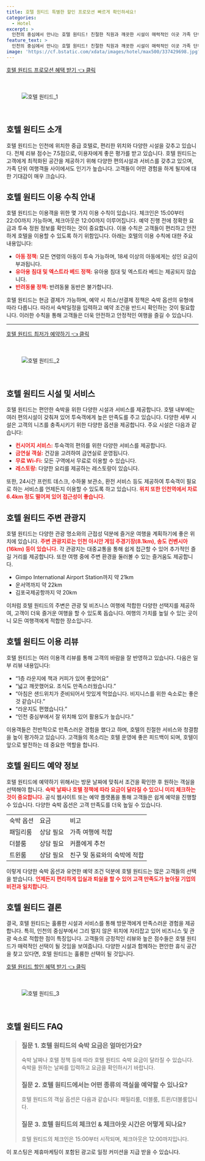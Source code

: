 ```yaml
---
title: 호텔 원티드 특별한 할인 프로모션 빠르게 확인하세요!
categories:
  - Hotel
excerpt: >
  인천의 중심에서 만나는 호텔 원티드! 친절한 직원과 깨끗한 시설이 매력적인 이곳 가족 단위 여행객들에게도 최적화된 공간입니다. 더 알아보기!
feature_text: >
  인천의 중심에서 만나는 호텔 원티드! 친절한 직원과 깨끗한 시설이 매력적인 이곳 가족 단위 여행객들에게도 최적화된 공간입니다. 더 알아보기!
image: 'https://cf.bstatic.com/xdata/images/hotel/max500/337429698.jpg?k=10a56ac497d47f6090618a1ef4e99adfa4d5dc0a80554a5fd249d5fb0cb085c0&o=&hp=1'
---
```


<p><a class="modoo-button" href="https://tinyurl.com/2aq8vro6" rel="nofollow noopener">호텔 원티드 프로모션 혜택 받기 👈 클릭</a></p><br/>
<figure class="image"><img alt="호텔 원티드_1" src="https://cf.bstatic.com/xdata/images/hotel/max1024x768/337429695.jpg?k=8383022d66b6d01c6d17d789e47f83cc73b86714bb00c30844a885c2a03c202a&amp;o=&amp;hp=1"/></figure><br/>

<h2 id="호텔_원티드_소개">호텔 원티드 소개</h2>
<p>호텔 원티드는 인천에 위치한 중급 호텔로, 편리한 위치와 다양한 시설을 갖추고 있습니다. 전체 리뷰 점수는 7.5점으로, 이용자에게 좋은 평가를 받고 있습니다. 호텔 원티드는 고객에게 최적화된 공간을 제공하기 위해 다양한 편의시설과 서비스를 갖추고 있으며, 가족 단위 여행객들 사이에서도 인기가 높습니다. 고객들이 어떤 경험을 하게 될지에 대한 기대감이 매우 크습니다.</p>
<h2 id="호텔_원티드_이용_수칙_안내">호텔 원티드 이용 수칙 안내</h2>
<p>호텔 원티드는 이용객을 위한 몇 가지 이용 수칙이 있습니다. 체크인은 15:00부터 22:00까지 가능하며, 체크아웃은 12:00까지 이루어집니다. 예약 진행 전에 정확한 요금과 투숙 정원 정보를 확인하는 것이 중요합니다. 이용 수칙은 고객들이 편리하고 안전하게 호텔을 이용할 수 있도록 하기 위함입니다. 아래는 호텔의 이용 수칙에 대한 주요 내용입니다:</p>
<ul>
<li><b><span style="color: #ee2323;">아동 정책:</span></b> 모든 연령의 아동이 투숙 가능하며, 18세 이상의 아동에게는 성인 요금이 부과됩니다.</li>
<li><b><span style="color: #ee2323;">유아용 침대 및 엑스트라 베드 정책:</span></b> 유아용 침대 및 엑스트라 베드는 제공되지 않습니다.</li>
<li><b><span style="color: #ee2323;">반려동물 정책:</span></b> 반려동물 동반은 불가합니다.</li>
</ul>
<p>호텔 원티드는 현금 결제가 가능하며, 예약 시 취소/선결제 정책은 숙박 옵션의 유형에 따라 다릅니다. 따라서 숙박일정을 입력하고 예약 조건을 반드시 확인하는 것이 필요합니다. 이러한 수칙을 통해 고객들은 더욱 안전하고 안정적인 여행을 즐길 수 있습니다.</p>
<hr/>
<p><a class="modoo-button" href="https://tinyurl.com/2aq8vro6" rel="nofollow noopener">호텔 원티드 최저가 예약하기 👈 클릭</a></p><br/>
<figure class="image"><img alt="호텔 원티드_2" src="https://cf.bstatic.com/xdata/images/hotel/max500/337429698.jpg?k=10a56ac497d47f6090618a1ef4e99adfa4d5dc0a80554a5fd249d5fb0cb085c0&amp;o=&amp;hp=1"/></figure><br/>
<h2 id="호텔_원티드_시설_및_서비스">호텔 원티드 시설 및 서비스</h2>
<p>호텔 원티드는 편안한 숙박을 위한 다양한 시설과 서비스를 제공합니다. 호텔 내부에는 여러 편의시설이 갖춰져 있어 투숙객에게 높은 만족도를 주고 있습니다. 다양한 세부 시설은 고객의 니즈를 충족시키기 위한 다양한 옵션을 제공합니다. 주요 시설은 다음과 같습니다:</p>
<ul>
<li><b><span style="color: #ee2323;">컨시어지 서비스:</span></b> 투숙객의 편의를 위한 다양한 서비스를 제공합니다.</li>
<li><b><span style="color: #ee2323;">금연실 객실:</span></b> 건강을 고려하여 금연실로 운영됩니다.</li>
<li><b><span style="color: #ee2323;">무료 Wi-Fi:</span></b> 모든 구역에서 무료로 이용할 수 있습니다.</li>
<li><b><span style="color: #ee2323;">레스토랑:</span></b> 다양한 요리를 제공하는 레스토랑이 있습니다.</li>
</ul>
<p>또한, 24시간 프런트 데스크, 수하물 보관소, 환전 서비스 등도 제공하여 투숙객이 필요로 하는 서비스를 언제든지 이용할 수 있도록 하고 있습니다. <b><span style="color: #ee2323;">위치 또한 인천역에서 차로 6.4km 정도 떨어져 있어 접근성이 좋습니다.</span></b></p>
<h2 id="호텔_원티드_주변_관광지">호텔 원티드 주변 관광지</h2>
<p>호텔 원티드는 다양한 관광 명소와의 근접성 덕분에 즐거운 여행을 계획하기에 좋은 위치에 있습니다. <b><span style="color: #ee2323;">주변 관광지로는 인천 아시안 게임 주경기장(8.1km), 송도 컨벤시아(16km) 등이 있습니다.</span></b> 각 관광지는 대중교통을 통해 쉽게 접근할 수 있어 추가적인 즐길 거리를 제공합니다. 또한 여행 중에 주변 환경을 둘러볼 수 있는 즐거움도 제공합니다.</p>
<ul>
<li>Gimpo International Airport Station까지 약 21km</li>
<li>운서역까지 약 22km</li>
<li>김포국제공항까지 약 20km</li>
</ul>
<p>이처럼 호텔 원티드의 주변은 관광 및 비즈니스 여행에 적합한 다양한 선택지를 제공하여, 고객이 더욱 즐거운 여행을 할 수 있도록 돕습니다. 여행의 가치를 높일 수 있는 곳이니 모든 여행객에게 적합한 장소입니다.</p>
<h2 id="호텔_원티드_이용_리뷰">호텔 원티드 이용 리뷰</h2>
<p>호텔 원티드는 여러 이용객 리뷰를 통해 고객의 바람을 잘 반영하고 있습니다. 다음은 일부 리뷰 내용입니다:</p>
<ul>
<li>“1층 라운지에 책과 커피가 있어 좋았어요”</li>
<li>“넓고 깨끗했어요. 조식도 만족스러웠습니다.”</li>
<li>“아침은 샌드위치가 준비되어서 맛있게 먹었습니다. 비지니스를 위한 숙소로는 좋은 것 같습니다.”</li>
<li>“라운지도 편했습니다.”</li>
<li>“인천 중심부에서 잘 위치해 있어 활용도가 높습니다.”</li>
</ul>
<p>이용객들은 전반적으로 만족스러운 경험을 했다고 하며, 호텔의 친절한 서비스와 청결함을 높이 평가하고 있습니다. 고객들의 목소리는 호텔 운영에 좋은 피드백이 되며, 호텔이 앞으로 발전하는 데 중요한 역할을 합니다.</p>
<h2 id="호텔_원티드_예약_정보">호텔 원티드 예약 정보</h2>
<p>호텔 원티드에 예약하기 위해서는 방문 날짜에 맞춰서 조건을 확인한 후 원하는 객실을 선택해야 합니다. <b><span style="color: #ee2323;">숙박 날짜나 호텔 정책에 따라 요금이 달라질 수 있으니 미리 체크하는 것이 중요합니다.</span></b> 공식 웹사이트 또는 예약 플랫폼을 통해 고객들은 쉽게 예약을 진행할 수 있습니다. 다양한 숙박 옵션은 고객 만족도를 더욱 높일 수 있습니다.</p>
<table>
<tr>
<td>숙박 옵션</td>
<td>요금</td>
<td>비고</td>
</tr>
<tr>
<td>패밀리룸</td>
<td>상담 필요</td>
<td>가족 여행에 적합</td>
</tr>
<tr>
<td>더블룸</td>
<td>상담 필요</td>
<td>커플에게 추천</td>
</tr>
<tr>
<td>트윈룸</td>
<td>상담 필요</td>
<td>친구 및 동료와의 숙박에 적합</td>
</tr>
</table>
<p>이렇게 다양한 숙박 옵션과 유연한 예약 조건 덕분에 호텔 원티드는 많은 고객들의 선택을 받습니다. <b><span style="color: #ee2323;">언제든지 편리하게 입실과 퇴실을 할 수 있어 고객 만족도가 높아질 기업의 비전과 일치합니다.</span></b></p>
<h2 id="호텔_원티드_결론">호텔 원티드 결론</h2>
<p>결국, 호텔 원티드는 훌륭한 시설과 서비스를 통해 방문객에게 만족스러운 경험을 제공합니다. 특히, 인천의 중심부에서 그리 멀지 않은 위치에 자리잡고 있어 비즈니스 및 관광 숙소로 적합한 점이 특징입니다. 고객들의 긍정적인 리뷰와 높은 점수들은 호텔 원티드가 매력적인 선택이 될 것임을 보여줍니다. 다양한 시설과 함께하는 편안한 휴식 공간을 찾고 있다면, 호텔 원티드는 훌륭한 선택이 될 것입니다.</p>

<p><a class="modoo-button" href="https://tinyurl.com/2aq8vro6" rel="nofollow noopener">호텔 원티드 할인 혜택 받기 👈 클릭</a></p><br>

<figure class="image"><img src="https://cf.bstatic.com/xdata/images/hotel/max500/337429700.jpg?k=3f691034ceb50d78ac3d3fd1beb680c622135fa8d2d295e2e182ba51eaac0491&o=&hp=1" alt="호텔 원티드_3"></figure><br>
<h2 id="호텔 원티드_FAQ">호텔 원티드 FAQ</h2>
<div itemscope="" itemtype="https://schema.org/FAQPage"> 
<blockquote> 
<div itemscope="" itemprop="mainEntity" itemtype="https://schema.org/Question"> 
<h3 id="질문_1" itemprop="name">질문 1. 호텔 원티드의 숙박 요금은 얼마인가요?</h3> 
<div itemscope="" itemprop="acceptedAnswer" itemtype="https://schema.org/Answer"> 
<span itemprop="text"> 
<p>숙박 날짜나 호텔 정책 등에 따라 호텔 원티드 숙박 요금이 달라질 수 있습니다. 숙박을 원하는 날짜를 입력하고 요금을 확인하시기 바랍니다.</p> 
</span> 
</div> 
</div> 

<div itemscope="" itemprop="mainEntity" itemtype="https://schema.org/Question"> 
<h3 id="질문_2" itemprop="name">질문 2. 호텔 원티드에서는 어떤 종류의 객실을 예약할 수 있나요?</h3> 
<div itemscope="" itemprop="acceptedAnswer" itemtype="https://schema.org/Answer"> 
<span itemprop="text"> 
<p>호텔 원티드의 객실 옵션은 다음과 같습니다: 패밀리룸, 더블룸, 트윈/더블룸입니다.</p> 
</span> 
</div> 
</div> 

<div itemscope="" itemprop="mainEntity" itemtype="https://schema.org/Question"> 
<h3 id="질문_3" itemprop="name">질문 3. 호텔 원티드의 체크인 & 체크아웃 시간은 어떻게 되나요?</h3> 
<div itemscope="" itemprop="acceptedAnswer" itemtype="https://schema.org/Answer"> 
<span itemprop="text"> 
<p>호텔 원티드의 체크인은 15:00부터 시작되며, 체크아웃은 12:00까지입니다.</p> 
</span> 
</div> 
</div> 
</blockquote> 
</div><p>이 포스팅은 제휴마케팅이 포함된 광고로 일정 커미션을 지급 받을 수 있습니다.</p>

